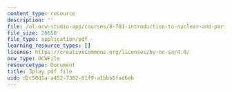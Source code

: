 ```yaml
---
content_type: resource
description: ''
file: /ol-ocw-studio-app/courses/8-701-introduction-to-nuclear-and-particle-physics-fall-2020/d2c50d1aa452736261f9a1bbb5fad6eb_EO9OVMFuWvw.pdf
file_size: 26650
file_type: application/pdf
learning_resource_types: []
license: https://creativecommons.org/licenses/by-nc-sa/4.0/
ocw_type: OCWFile
resourcetype: Document
title: 3play pdf file
uid: d2c50d1a-a452-7362-61f9-a1bbb5fad6eb
---
```

